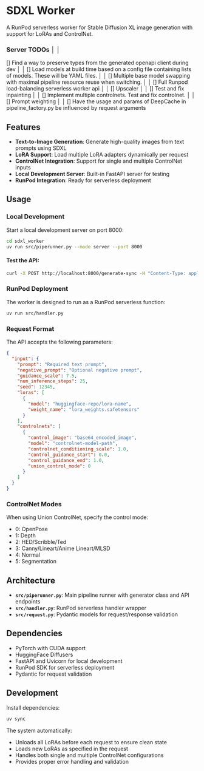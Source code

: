 # SDXL Worker

A RunPod serverless worker for Stable Diffusion XL image generation with support for LoRAs and ControlNet.


 ### Server TODOs                                                                                                                                                                                                                 │ │
 [] Find a way to preserve types from the generated openapi client during dev                                                                                                                                                  │ │
 [] Load models at build time based on a config file containing lists of models. These will be YAML files.                                                                                                                     │ │
[] Multiple base model swapping with maximal pipeline resource reuse when switching.                                                                                                                                          │ │
 [] Full Runpod load-balancing serverless worker api                                                                                                                                                                           │ │
 [] Upscaler                                                                                                                                                                                                                   │ │
[] Test and fix inpainting                                                                                                                                                                                                    │ │
[] Implement multiple controlnets. Test and fix controlnet.                                                                                                                                                                   │ │
[] Prompt weighting                                                                                                                                                                                                           │ │
 [] Have the usage and params of DeepCache in pipeline_factory.py be influenced by request arguments  

## Features

- **Text-to-Image Generation**: Generate high-quality images from text prompts using SDXL
- **LoRA Support**: Load multiple LoRA adapters dynamically per request
- **ControlNet Integration**: Support for single and multiple ControlNet inputs
- **Local Development Server**: Built-in FastAPI server for testing
- **RunPod Integration**: Ready for serverless deployment

## Usage

### Local Development

Start a local development server on port 8000:

```bash
cd sdxl_worker
uv run src/piperunner.py --mode server --port 8000
```

#### Test the API:

```bash
curl -X POST http://localhost:8000/generate-sync -H "Content-Type: application/json" -d @server/test_inputs/test_data.json
```

### RunPod Deployment

The worker is designed to run as a RunPod serverless function:

```bash
uv run src/handler.py
```

### Request Format

The API accepts the following parameters:

```json
{
  "input": {
    "prompt": "Required text prompt",
    "negative_prompt": "Optional negative prompt",
    "guidance_scale": 7.5,
    "num_inference_steps": 25,
    "seed": 12345,
    "loras": [
      {
        "model": "huggingface-repo/lora-name",
        "weight_name": "lora_weights.safetensors"
      }
    ],
    "controlnets": [
      {
        "control_image": "base64_encoded_image",
        "model": "controlnet-model-path",
        "controlnet_conditioning_scale": 1.0,
        "control_guidance_start": 0.0,
        "control_guidance_end": 1.0,
        "union_control_mode": 0
      }
    ]
  }
}
```

### ControlNet Modes

When using Union ControlNet, specify the control mode:
- 0: OpenPose
- 1: Depth
- 2: HED/Scribble/Ted
- 3: Canny/Lineart/Anime Lineart/MLSD
- 4: Normal
- 5: Segmentation

## Architecture

- **`src/piperunner.py`**: Main pipeline runner with generator class and API endpoints
- **`src/handler.py`**: RunPod serverless handler wrapper
- **`src/request.py`**: Pydantic models for request/response validation

## Dependencies

- PyTorch with CUDA support
- HuggingFace Diffusers
- FastAPI and Uvicorn for local development
- RunPod SDK for serverless deployment
- Pydantic for request validation

## Development

Install dependencies:
```bash
uv sync
```

The system automatically:
- Unloads all LoRAs before each request to ensure clean state
- Loads new LoRAs as specified in the request
- Handles both single and multiple ControlNet configurations
- Provides proper error handling and validation